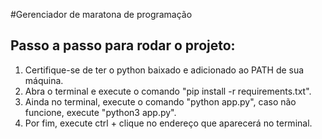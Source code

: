 #Gerenciador de maratona de programação

## Passo a passo para rodar o projeto: 
1. Certifique-se de ter o python baixado e adicionado ao PATH de sua máquina.
2. Abra o terminal e execute o comando "pip install -r requirements.txt".
3. Ainda no terminal, execute o comando "python app.py", caso não funcione, execute "python3 app.py".
4. Por fim, execute ctrl + clique no endereço que aparecerá no terminal.

